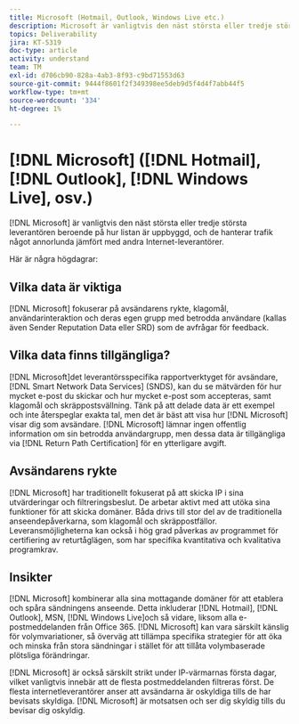 ```yaml
---
title: Microsoft (Hotmail, Outlook, Windows Live etc.)
description: Microsoft är vanligtvis den näst största eller tredje största leverantören beroende på hur listan är uppbyggd, och de hanterar trafik något annorlunda jämfört med andra Internet-leverantörer.
topics: Deliverability
jira: KT-5319
doc-type: article
activity: understand
team: TM
exl-id: d706cb90-828a-4ab3-8f93-c9bd71553d63
source-git-commit: 9444f8601f2f349398ee5deb9d5f4d4f7abb44f5
workflow-type: tm+mt
source-wordcount: '334'
ht-degree: 1%

---
```


# [!DNL Microsoft] ([!DNL Hotmail], [!DNL Outlook], [!DNL Windows Live], osv.)

[!DNL Microsoft] är vanligtvis den näst största eller tredje största leverantören beroende på hur listan är uppbyggd, och de hanterar trafik något annorlunda jämfört med andra Internet-leverantörer.

Här är några högdagrar:

## Vilka data är viktiga

[!DNL Microsoft] fokuserar på avsändarens rykte, klagomål, användarinteraktion och deras egen grupp med betrodda användare (kallas även Sender Reputation Data eller SRD) som de avfrågar för feedback.

## Vilka data finns tillgängliga?

[!DNL Microsoft]det leverantörsspecifika rapportverktyget för avsändare, [!DNL Smart Network Data Services] (SNDS), kan du se mätvärden för hur mycket e-post du skickar och hur mycket e-post som accepteras, samt klagomål och skräppostsvällning. Tänk på att delade data är ett exempel och inte återspeglar exakta tal, men det är bäst att visa hur [!DNL Microsoft] visar dig som avsändare. [!DNL Microsoft] lämnar ingen offentlig information om sin betrodda användargrupp, men dessa data är tillgängliga via [!DNL Return Path Certification] för en ytterligare avgift.

## Avsändarens rykte

[!DNL Microsoft] har traditionellt fokuserat på att skicka IP i sina utvärderingar och filtreringsbeslut. De arbetar aktivt med att utöka sina funktioner för att skicka domäner. Båda drivs till stor del av de traditionella anseendepåverkarna, som klagomål och skräppostfällor. Leveransmöjligheterna kan också i hög grad påverkas av programmet för certifiering av returtåglägen, som har specifika kvantitativa och kvalitativa programkrav.

## Insikter

[!DNL Microsoft] kombinerar alla sina mottagande domäner för att etablera och spåra sändningens anseende. Detta inkluderar [!DNL Hotmail], [!DNL Outlook], MSN, [!DNL Windows Live]och så vidare, liksom alla e-postmeddelanden från Office 365. [!DNL Microsoft] kan vara särskilt känslig för volymvariationer, så överväg att tillämpa specifika strategier för att öka och minska från stora sändningar i stället för att tillåta volymbaserade plötsliga förändringar.

[!DNL Microsoft] är också särskilt strikt under IP-värmarnas första dagar, vilket vanligtvis innebär att de flesta postmeddelanden filtreras först. De flesta internetleverantörer anser att avsändarna är oskyldiga tills de har bevisats skyldiga. [!DNL Microsoft] är motsatsen och ser dig skyldig tills du bevisar dig oskyldig.
